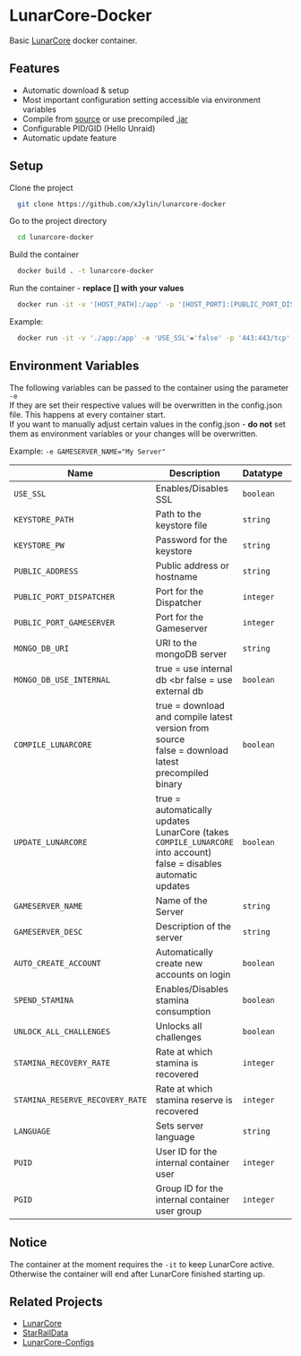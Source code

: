 # LunarCore-Docker
Basic [LunarCore](https://github.com/Melledy/LunarCore) docker container.


## Features

- Automatic download & setup
- Most important configuration setting accessible via environment variables
- Compile from [source](https://github.com/Melledy/LunarCore) or use precompiled [.jar](https://github.com/Melledy/LunarCore/tags)
- Configurable PID/GID (Hello Unraid)
- Automatic update feature

## Setup

Clone the project
```bash
  git clone https://github.com/xJylin/lunarcore-docker
```

Go to the project directory
```bash
  cd lunarcore-docker
```

Build the container
```bash
  docker build . -t lunarcore-docker
```

Run the container - **replace [] with your values**
```bash
  docker run -it -v '[HOST_PATH]:/app' -p '[HOST_PORT]:[PUBLIC_PORT_DISPATCHER]/tcp' -p '[HOST_PORT]:[PUBLIC_PORT_GAMESERVER]/udp' lunarcore-docker
```

Example:
```bash
  docker run -it -v './app:/app' -e 'USE_SSL'='false' -p '443:443/tcp' -p '23301:23301/udp' lunarcore-docker
```



## Environment Variables
The following variables can be passed to the container using the parameter `-e` <br>
If they are set their respective values will be overwritten in the config.json file. This happens at every container start. <br>
If you want to manually adjust certain values in the config.json - **do not** set them as environment variables or your changes will be overwritten.

Example: `-e GAMESERVER_NAME="My Server"`


| Name  | Description | Datatype | Example | Default
| ------------- | ------------- | ------------- | ------------- | ------------- |
| `USE_SSL` | Enables/Disables SSL | `boolean` | true | undefined
| `KEYSTORE_PATH`  | Path to the keystore file | `string` | ./keystore.p12 | undefined
| `KEYSTORE_PW`  | Password for the keystore | `string` | lunar | undefined
| `PUBLIC_ADDRESS`  | Public address or hostname | `string` | 127.0.0.1 | undefined
| `PUBLIC_PORT_DISPATCHER`  | Port for the Dispatcher | `integer` | 443 | undefined
| `PUBLIC_PORT_GAMESERVER`  | Port for the Gameserver | `integer` | 23301 | undefined
| `MONGO_DB_URI`  | URI to the mongoDB server | `string` | mongodb://localhost:27017 | undefined
| `MONGO_DB_USE_INTERNAL`  | true = use internal db <br false = use external db | `boolean` | true | undefined
| `COMPILE_LUNARCORE`  | true = download and compile latest version from source <br> false = download latest precompiled binary | `boolean` | true | `false`
| `UPDATE_LUNARCORE`  | true = automatically updates LunarCore (takes `COMPILE_LUNARCORE` into account) <br> false = disables automatic updates | `boolean` | true | `true`
| `GAMESERVER_NAME`  | Name of the Server | `string` | My Server | undefined
| `GAMESERVER_DESC`  | Description of the server | `string` | My Description | undefined
| `AUTO_CREATE_ACCOUNT`  | Automatically create new accounts on login | `boolean` | true | undefined
| `SPEND_STAMINA`  | Enables/Disables stamina consumption | `boolean` | true | undefined
| `UNLOCK_ALL_CHALLENGES`  | Unlocks all challenges | `boolean` | true | undefined
| `STAMINA_RECOVERY_RATE`  | Rate at which stamina is recovered | `integer` | true | undefined
| `STAMINA_RESERVE_RECOVERY_RATE`  | Rate at which stamina reserve is recovered | `integer` | true | undefined
| `LANGUAGE`  | Sets server language | `string` | EN | undefined
| `PUID`  | User ID for the internal container user | `integer` | 1000 | `1000`
| `PGID`  | Group ID for the internal container user group | `integer` | 1000 | `1000`


## Notice
The container at the moment requires the `-it` to keep LunarCore active.
Otherwise the container will end after LunarCore finished starting up.

## Related Projects

 - [LunarCore](https://github.com/Melledy/LunarCore)
 - [StarRailData](https://github.com/Dimbreath/StarRailData)
 - [LunarCore-Configs]( https://gitlab.com/Melledy/LunarCore-Configs)


